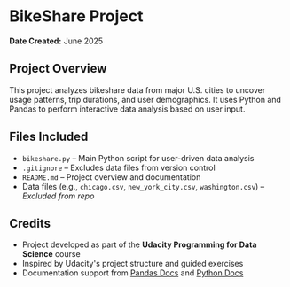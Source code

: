 # BikeShare Project

**Date Created:** June 2025

## Project Overview

This project analyzes bikeshare data from major U.S. cities to uncover usage patterns, trip durations, and user demographics. It uses Python and Pandas to perform interactive data analysis based on user input.

## Files Included

- `bikeshare.py` – Main Python script for user-driven data analysis  
- `.gitignore` – Excludes data files from version control  
- `README.md` – Project overview and documentation  
- Data files (e.g., `chicago.csv`, `new_york_city.csv`, `washington.csv`) – *Excluded from repo*

## Credits

- Project developed as part of the **Udacity Programming for Data Science** course  
- Inspired by Udacity's project structure and guided exercises  
- Documentation support from [Pandas Docs](https://pandas.pydata.org/docs/) and [Python Docs](https://docs.python.org/3/)
